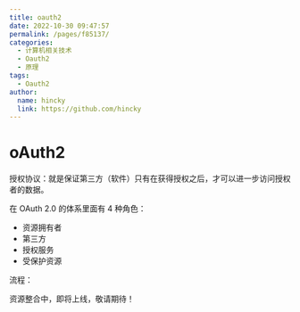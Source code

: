 ```yaml
---
title: oauth2
date: 2022-10-30 09:47:57
permalink: /pages/f85137/
categories: 
  - 计算机相关技术
  - Oauth2
  - 原理
tags: 
  - Oauth2
author: 
  name: hincky
  link: https://github.com/hincky
---
```

# oAuth2

授权协议：就是保证第三方（软件）只有在获得授权之后，才可以进一步访问授权者的数据。

在 OAuth 2.0 的体系里面有 4 种角色：
- 资源拥有者 
- 第三方 
- 授权服务 
- 受保护资源 

流程：


资源整合中，即将上线，敬请期待！